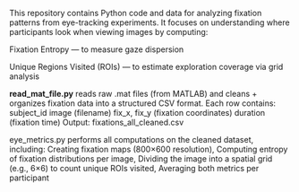 This repository contains Python code and data for analyzing fixation patterns from eye-tracking experiments. It focuses on understanding where participants look when viewing images by computing:

Fixation Entropy — to measure gaze dispersion

Unique Regions Visited (ROIs) — to estimate exploration coverage via grid analysis

**read_mat_file.py** reads raw .mat files (from MATLAB) and cleans + organizes fixation data into a structured CSV format.
Each row contains:
    subject_id
    image (filename)
    fix_x, fix_y (fixation coordinates)
    duration (fixation time)
Output: fixations_all_cleaned.csv

eye_metrics.py performs all computations on the cleaned dataset, including: Creating fixation maps (800×600 resolution), Computing entropy of fixation distributions per image, Dividing the image into a spatial grid (e.g., 6×6) to count unique ROIs visited, Averaging both metrics per participant
